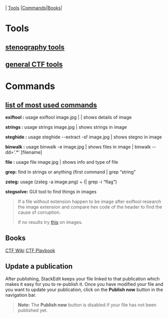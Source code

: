 



|   [Tools](#Tools) |[Commands](#Commands)|[Books](#Books)|






# Tools

## [stenography tools](https://github.com/DominicBreuker/stego-toolkit/blob/master/README.md#tools)
## [general CTF tools](https://github.com/zardus/ctf-tools/tree/master)




# Commands
## [list of most used commands](https://dvd848.github.io/CTFs/CheatSheet.html)

**exiftool :** usage exiftool image.jpg | | shows details of image

**strings :** usage strings image.jpg | shows strings in image

**steghide :** usage steghide --extract -sf image.jpg | shows stegno in image

**binwalk :** usage binwalk -e image.jpg | shows files in image | binwalk --dd='.*' [filename]

**file :** usage file image.jpg | shows info and type of file

**grep:** find in strings or anything (first command | grep “string" 

**zsteg:** usage (zsteg -a image.png) + (| grep -i “flag”)

**stegsolve:** GUI tool to find things in images

> If a file without extension happen to be image after exiftool research the image extension and compare hex code of the header to find the cause of corruption.
> 
>  if no results try [this](https://stylesuxx.github.io/steganography/) on images.




## Books

[CTF Wiki](https://ctf-wiki.mahaloz.re/)
[CTF Playbook](https://fareedfauzi.gitbook.io/ctf-playbook)

## Update a publication

After publishing, StackEdit keeps your file linked to that publication which makes it easy for you to re-publish it. Once you have modified your file and you want to update your publication, click on the **Publish now** button in the navigation bar.

> **Note:** The **Publish now** button is disabled if your file has not been published yet.
